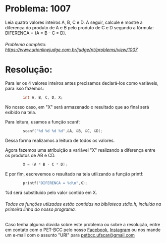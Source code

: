 # Problema: 1007

Leia quatro valores inteiros A, B, C e D. A seguir, calcule e mostre a diferença do produto de A e B pelo produto de C e D segundo a fórmula: DIFERENCA = (A * B - C * D).

###### Problema completo: https://www.urionlinejudge.com.br/judge/pt/problems/view/1007

# Resolução:

Para ler os 4 valores inteiros antes precisamos declará-los como variáveis, para isso fazemos:
```c
        int A, B, C, D, X;
```

No nosso caso, em "X" será armazenado o resultado que ao final será exibido na tela.

Para leitura, usamos a função scanf:
```c
        scanf("%d %d %d %d",&A, &B, &C, &D);
```
Dessa forma realizamos a leitura de todos os valores. 

Agora fazemos uma atribuição a variável "X" realizando a diferença entre os produtos de AB e CD.
```c
        X = (A * B - C * D);
```
E por fim, escrevemos o resultado na tela utilizando a função printf:
```c
        printf("DIFERENCA = %d\n",X);
```
%d será substituido pelo valor contido em X.

###### Todas as funções utlizadas estão contidas na biblioteca stdio.h, incluída na primeira linha do nosso programa.


Caso tenha alguma dúvida sobre este problema ou sobre a resolução, entre em contato com o PET-BCC pelo nosso
[Facebook](https://www.facebook.com/petbcc/),
[Instagram](https://www.instagram.com/petbcc.ufscar/)
ou nos mande um e-mail com o assunto "URI" para petbcc.ufscar@gmail.com

